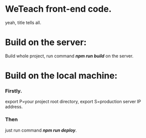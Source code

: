 # WeTeach front-end code.
yeah, title tells all.

# Build on the server:
Build whole project, run command ***npm run build*** on the server.

# Build on the local machine:
### Firstly.
export P=your project root directory,
export S=production server IP address.
### Then
just run command ***npm run deploy***.
